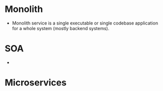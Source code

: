 # Monolith

- Monolith service is a single executable or single codebase application for a whole system (mostly backend systems).

# SOA

- 

# Microservices